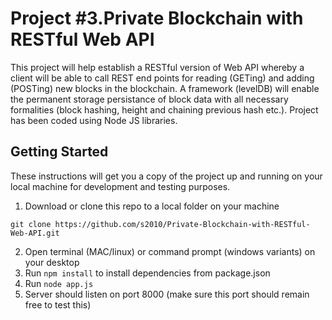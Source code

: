# Project #3.Private Blockchain with RESTful Web API
This project will help establish a RESTful version of Web API whereby a client will be able to call REST end points for reading (GETing) and adding (POSTing) new blocks in the blockchain. A framework (levelDB) will enable the permanent storage persistance of block data with all necessary formalities (block hashing, height and chaining previous hash etc.). Project has been coded using Node JS libraries.

## Getting Started

These instructions will get you a copy of the project up and running on your local machine for development and testing purposes. 

1. Download or clone this repo to a local folder on your machine
    
  `git clone https://github.com/s2010/Private-Blockchain-with-RESTful-Web-API.git`
  
2. Open terminal (MAC/linux) or command prompt (windows variants) on your desktop
3. Run `npm install` to install dependencies from package.json
4. Run `node app.js`
5. Server should listen on port 8000 (make sure this port should remain free to test this)